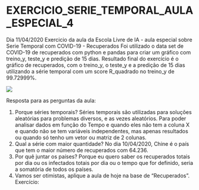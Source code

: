 # EXERCICIO_SERIE_TEMPORAL_AULA_ESPECIAL_4
Dia 11/04/2020
Exercicio da aula da Escola Livre de IA - aula especial sobre Serie Temporal com COVID-19 - Recuperados
Foi utilizado o data set de COVID-19 de recuperados com python e pandas para criar um gráfico com treino_y, teste_y e predição de 15 dias.
Resultado final do exercício é o gráfico de recuperados, com o treino_y, o teste_y e a predição de 15 dias utilizando a série temporal com um score R_quadrado no treino_y de 99.72999%.

<img src="https://github.com/emihiratuka/EXERCICIO_SVM_AULA7_14_04_2020/blob/master/EXERCICIO_SVM_Aula7_14_04_2020/Gr%C3%A1fico_Cancer_Otima.jpg?raw=true">


Resposta para as perguntas da aula:

1) Porque séries temporais?
 Séries temporais são utilizadas para soluções aleatórias para problemas diversos, e as vezes aleatórios.
Para poder analisar dados em função do Tempo e quando eles não tem a coluna X e quando não se tem variáveis independentes, mas apenas resultados ou quando só tenho um vetor ou matriz de 2 colunas.
2) Qual a série com maior quantidade?
No dia 10/04/2020, Chine é o país que tem o maior número de recuperados com 64.236.
3) Por quê juntar os países?
Porque eu quero saber os recuperados totais por dia ou os infectados totais por dia ou o tempo que for definido, seria a somatória de todos os países.
4) Vamos ser otimistas, aplique a aula de hoje na base de “Recuperados”.
Exercício: 
